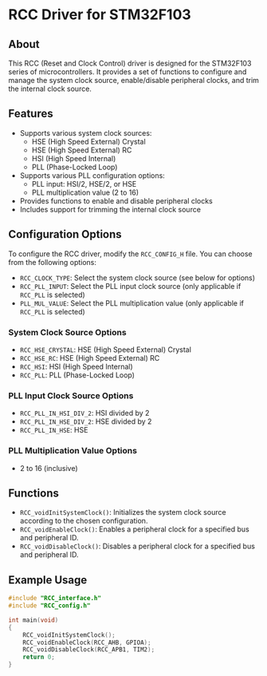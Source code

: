 # RCC Driver for STM32F103

## About

This RCC (Reset and Clock Control) driver is designed for the STM32F103 series of microcontrollers. It provides a set of functions to configure and manage the system clock source, enable/disable peripheral clocks, and trim the internal clock source.

## Features

- Supports various system clock sources:
  - HSE (High Speed External) Crystal
  - HSE (High Speed External) RC
  - HSI (High Speed Internal)
  - PLL (Phase-Locked Loop)
- Supports various PLL configuration options:
  - PLL input: HSI/2, HSE/2, or HSE
  - PLL multiplication value (2 to 16)
- Provides functions to enable and disable peripheral clocks
- Includes support for trimming the internal clock source

## Configuration Options

To configure the RCC driver, modify the `RCC_CONFIG_H` file. You can choose from the following options:

- `RCC_CLOCK_TYPE`: Select the system clock source (see below for options)
- `RCC_PLL_INPUT`: Select the PLL input clock source (only applicable if `RCC_PLL` is selected)
- `PLL_MUL_VALUE`: Select the PLL multiplication value (only applicable if `RCC_PLL` is selected)

### System Clock Source Options

- `RCC_HSE_CRYSTAL`: HSE (High Speed External) Crystal
- `RCC_HSE_RC`: HSE (High Speed External) RC
- `RCC_HSI`: HSI (High Speed Internal)
- `RCC_PLL`: PLL (Phase-Locked Loop)

### PLL Input Clock Source Options

- `RCC_PLL_IN_HSI_DIV_2`: HSI divided by 2
- `RCC_PLL_IN_HSE_DIV_2`: HSE divided by 2
- `RCC_PLL_IN_HSE`: HSE

### PLL Multiplication Value Options

- 2 to 16 (inclusive)

## Functions

- `RCC_voidInitSystemClock()`: Initializes the system clock source according to the chosen configuration.
- `RCC_voidEnableClock()`: Enables a peripheral clock for a specified bus and peripheral ID.
- `RCC_voidDisableClock()`: Disables a peripheral clock for a specified bus and peripheral ID.

## Example Usage

```c
#include "RCC_interface.h"
#include "RCC_config.h"

int main(void)
{
    RCC_voidInitSystemClock();
    RCC_voidEnableClock(RCC_AHB, GPIOA);
    RCC_voidDisableClock(RCC_APB1, TIM2);
    return 0;
}